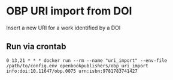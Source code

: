 # OBP URI import from DOI

Insert a new URI for a work identified by a DOI

## Run via crontab
```
0 13,21 * * * docker run --rm --name "uri_import" --env-file /path/to/config.env openbookpublishers/obp_uri_import info:doi:10.11647/obp.0075 urn:isbn:9781783741427
```
